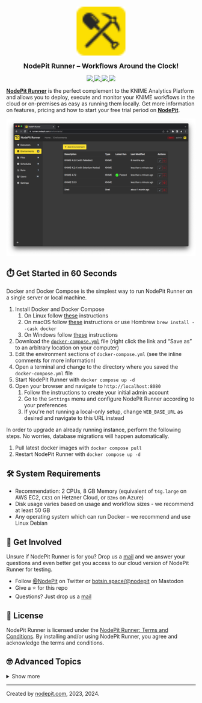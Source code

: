 <p align="center">
  <a href="https://github.com/NodePit/runner">
    <img src="./docs/nodepit-rounded.svg" height="130"/>
  </a>
</p>
<p align="center">
  <b style="font-size: large">NodePit Runner – Workflows Around the Clock!</b>
</p>
<p align="center">
  <a href="https://github.com/NodePit/runner">
    <img src="https://img.shields.io/static/v1?label=Version&message=1.9.0&color=green"/>
  </a>
  <a href="https://nodepit.com/product/runner" alt="NodePit Runner: Product">
    <img src="https://img.shields.io/static/v1?label=NodePit&message=Product&color=red"/>
  </a>
  <a href="https://nodepit.com/product/runner/changelog" alt="NodePit Runner: Changelog">
    <img src="https://img.shields.io/static/v1?label=NodePit&message=Changelog&color=blue"/>
  </a>
  <a href="https://nodepit.com/product/runner/license" alt="NodePit Runner: License">
    <img src="https://img.shields.io/static/v1?label=NodePit&message=License&color=blue"/>
  </a>
</p>

[**NodePit Runner**](https://nodepit.com/product/runner) is the perfect complement to the KNIME Analytics Platform and allows you to deploy, execute and monitor your KNIME workflows in the cloud or on-premises as easy as running them locally. Get more information on features, pricing and how to start your free trial period on [**NodePit**](https://nodepit.com/product/runner).

<p align="center">
  <img src="./docs/nodepit-runner.png" width="800"/>
</p>

## ⏱️ Get Started in 60 Seconds

Docker and Docker Compose is the simplest way to run NodePit Runner on a single server or local machine.

1. Install Docker and Docker Compose
   1. On Linux follow [these](https://docs.docker.com/desktop/install/linux-install/) instructions
   1. On macOS follow [these](https://docs.docker.com/desktop/install/mac-install/) instructions or use Hombrew `brew install --cask docker`
   1. On Windows follow [these](https://docs.docker.com/desktop/install/windows-install/) instructions
1. Download the [`docker-compose.yml`](https://raw.githubusercontent.com/NodePit/runner/main/docker-compose.yml) file (right click the link and “Save as” to an arbitrary location on your computer)
1. Edit the environment sections of `docker-compose.yml` (see the inline comments for more information)
1. Open a terminal and change to the directory where you saved the `docker-compose.yml` file
1. Start NodePit Runner with `docker compose up -d`
1. Open your browser and navigate to `http://localhost:8080`
    1. Follow the instructions to create your initial admin account
    1. Go to the `Settings` menu and configure NodePit Runner according to your preferences
    1. If you're not running a local-only setup, change `WEB_BASE_URL` as desired and navigate to this URL instead

In order to upgrade an already running instance, perform the following steps. No worries, database migrations will happen automatically.

1. Pull latest docker images with `docker compose pull`
1. Restart NodePit Runner with `docker compose up -d`

## 🛠 System Requirements

* Recommendation: 2 CPUs, 8 GB Memory (equivalent of `t4g.large` on AWS EC2, `CX31` on Hetzner Cloud, or `B2ms` on Azure)
* Disk usage varies based on usage and workflow sizes - we recommend at least 50 GB
* Any operating system which can run Docker – we recommend and use Linux Debian

## 🤗 Get Involved

Unsure if NodePit Runner is for you? Drop us a [mail](mailto:mail@nodepit.com) and we answer your questions and even better get you access to our cloud version of NodePit Runner for testing.

* Follow [@NodePit](https://twitter.com/nodepit/) on Twitter or <a href="https://botsin.space/@nodepit" rel="me">botsin.space/@nodepit</a> on Mastodon
* Give a ⭐️ for this repo
* Questions? Just drop us a [mail](mailto:mail@nodepit.com)

## 📖 License

NodePit Runner is licensed under the [NodePit Runner: Terms and Conditions](https://nodepit.com/product/runner/license). By installing and/or using NodePit Runner, you agree and acknowledge the terms and conditions.

## 🤓 Advanced Topics

<details>
  <summary>Show more</summary>

  ## Vagrant

  If you use [Vagrant](https://developer.hashicorp.com/vagrant), there’s a [Vagrantfile](Vagrantfile) to run a Debian box with Docker preinstalled. Start and connect to the box as follows:

  ```shell
  vagrant up
  vagrant ssh
  ```

  The project directory is mounted to `/vagrant` within the box. From there, you can continue with `docker compose up -d`

</details>

---

Created by [nodepit.com](https://nodepit.com), 2023, 2024.
